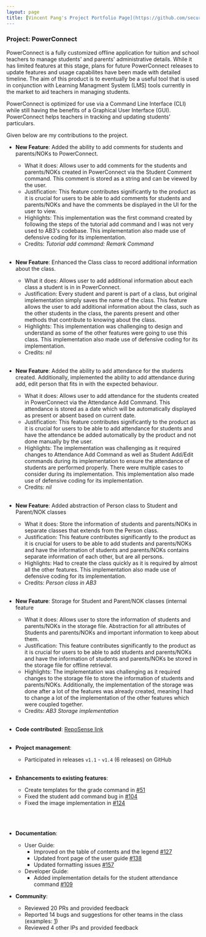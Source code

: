 ```yaml
---
layout: page
title: [Vincent Pang's Project Portfolio Page](https://github.com/securespider)
---
```


### Project: PowerConnect

PowerConnect is a fully customized offline application for tuition and school teachers to manage students' and parents' administrative details. While it has limited features at this stage, plans for future PowerConnect releases to update features and usage capabilites have been made with detailed timeline.
The aim of this product is to eventually be a useful tool that is used in conjunction with Learning Managment System (LMS) tools currently in the market to aid teachers in managing students. <br>

PowerConnect is optimized for use via a Command Line Interface (CLI) while still having the benefits of a Graphical User Interface (GUI). PowerConnect helps teachers in tracking and updating students' particulars.

Given below are my contributions to the project.


* **New Feature**: Added the ability to add comments for students and parents/NOKs to PowerConnect.
  * What it does: Allows user to add comments for the students and parents/NOKs created in PowerConnect via the Student Comment command. This comment is stored as a string and can be viewed by the user.
  * Justification: This feature contributes significantly to the product as it is crucial for users to be able to add comments for students and parents/NOKs and have the comments be displayed in the UI for the user to view.
  * Highlights: This implementation was the first command created by following the steps of the tutorial add command and I was not very used to AB3's codebase. This implementation also made use of defensive coding for its implementation.
  * Credits: *Tutorial add command: Remark Command*
<br><br>

* **New Feature**: Enhanced the Class class to record additional information about the class.
  * What it does: Allows user to add additional information about each class a student is in in PowerConnect.
  * Justification: Every student and parent is part of a class, but original implementation simply saves the name of the class. This feature allows the user to add additional information about the class, such as the other students in the class, the parents present and other methods that contribute to knowing about the class.
  * Highlights: This implementation was challenging to design and understand as some of the other features were going to use this class. This implementation also made use of defensive coding for its implementation.
  * Credits: *nil*
<br><br>
  
* **New Feature**: Added the ability to add attendance for the students created. Additionally, implemented the ability to add attendance during add, edit person that fits in with the expected behaviour.
  * What it does: Allows user to add attendance for the students created in PowerConnect via the Attendance Add Command. This attendance is stored as a date which will be automatically displayed as present or absent based on current date.
  * Justification: This feature contributes significantly to the product as it is crucial for users to be able to add attendance for students and have the attendance be added automatically by the product and not done manually by the user.
  * Highlights: The implementation was challenging as it required changes to Attendance Add Command as well as Student Add/Edit commands during its implementation to ensure the attendance of students are performed properly. There were multiple cases to consider during its implementation. This implementation also made use of defensive coding for its implementation.
  * Credits: *nil*
<br><br>
  
* **New Feature**: Added abstraction of Person class to Student and Parent/NOK classes
  * What it does: Store the information of students and parents/NOKs in separate classes that extends from the Person class.
  * Justification: This feature contributes significantly to the product as it is crucial for users to be able to add students and parents/NOKs and have the information of students and parents/NOKs contains separate information of each other, but are all persons.
  * Highlights: Had to create the class quickly as it is required by almost all the other features. This implementation also made use of defensive coding for its implementation.
  * Credits: *Person class in AB3*
    <br><br>

* **New Feature**: Storage for Student and Parent/NOK classes (internal feature
  * What it does: Allows user to store the information of students and parents/NOKs in the storage file. Abstraction for all attributes of Students and parents/NOKs and important information to keep about them. 
  * Justification: This feature contributes significantly to the product as it is crucial for users to be able to add students and parents/NOKs and have the information of students and parents/NOKs be stored in the storage file for offline retrieval.
  * Highlights: The implementation was challenging as it required changes to the storage file to store the information of students and parents/NOKs. Additionally, the implementation of the storage was done after a lot of the features was already created, meaning I had to change a lot of the implementation of the other features which were coupled together.
  * Credits: *AB3 Storage implementation*
  <br><br>

* **Code contributed**: [RepoSense link](https://nus-cs2103-ay2223s2.github.io/tp-dashboard/?search=securespider&sort=groupTitle&sortWithin=title&timeframe=commit&mergegroup=&groupSelect=groupByRepos&breakdown=true&checkedFileTypes=docs~functional-code~test-code~other&since=2023-02-17) <br><br>

* **Project management**:
  * Participated in releases `v1.1` - `v1.4` (6 releases) on GitHub <br><br>

* **Enhancements to existing features**:
  * Create templates for the grade command in [\#51](https://github.com/AY2223S2-CS2103T-T09-1/tp/pull/51)
  * Fixed the student add command bug in [\#104](https://github.com/AY2223S2-CS2103T-T09-1/tp/pull/104)
  * Fixed the image implementation in [\#124](https://github.com/AY2223S2-CS2103T-T09-1/tp/pull/124)

<br><br>

* **Documentation**:
    * User Guide:
        * Improved on the table of contents and the legend [\#127](https://github.com/AY2223S2-CS2103T-T09-1/tp/pull/127)
        * Updated front page of the user guide [\#138](https://github.com/AY2223S2-CS2103T-T09-1/tp/pull/138)
        * Updated formatting issues [\#157](https://github.com/AY2223S2-CS2103T-T09-1/tp/pull/157)
    * Developer Guide:
        * Added implementation details for the student attendance command [\#109](https://github.com/AY2223S2-CS2103T-T09-1/tp/pull/109)

* **Community**:
    * Reviewed 20 PRs and provided feedback
    * Reported 14 bugs and suggestions for other teams in the class (examples: [1](https://github.com/AY2223S2-CS2103T-W09-1/tp/issues?q=is%3Aissue+securespider))
    * Reviewed 4 other IPs and provided feedback



